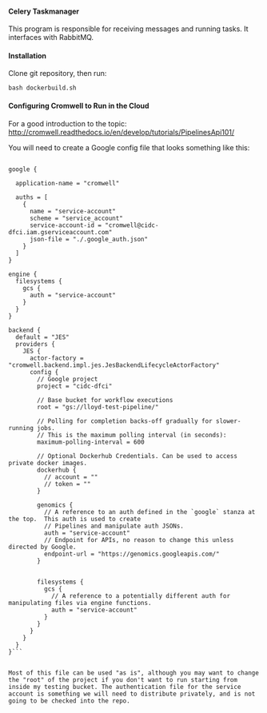 #### Celery Taskmanager

This program is responsible for receiving messages and running tasks. It interfaces with RabbitMQ.

#### Installation

Clone git repository, then run:

```bash dockerbuild.sh```


#### Configuring Cromwell to Run in the Cloud

For a good introduction to the topic: http://cromwell.readthedocs.io/en/develop/tutorials/PipelinesApi101/

You will need to create a Google config file that looks something like this:

```include required(classpath("application"))

google {

  application-name = "cromwell"

  auths = [
    {
      name = "service-account"
      scheme = "service_account"
      service-account-id = "cromwell@cidc-dfci.iam.gserviceaccount.com"
      json-file = "./.google_auth.json"
    }
  ]
}

engine {
  filesystems {
    gcs {
      auth = "service-account"
    }
  }
}

backend {
  default = "JES"
  providers {
    JES {
      actor-factory = "cromwell.backend.impl.jes.JesBackendLifecycleActorFactory"
      config {
        // Google project
        project = "cidc-dfci"

        // Base bucket for workflow executions
        root = "gs://lloyd-test-pipeline/"

        // Polling for completion backs-off gradually for slower-running jobs.
        // This is the maximum polling interval (in seconds):
        maximum-polling-interval = 600

        // Optional Dockerhub Credentials. Can be used to access private docker images.
        dockerhub {
          // account = ""
          // token = ""
        }

        genomics {
          // A reference to an auth defined in the `google` stanza at the top.  This auth is used to create
          // Pipelines and manipulate auth JSONs.
          auth = "service-account"
          // Endpoint for APIs, no reason to change this unless directed by Google.
          endpoint-url = "https://genomics.googleapis.com/"
        }

        
        filesystems {
          gcs {
            // A reference to a potentially different auth for manipulating files via engine functions.
            auth = "service-account"
          }
        }
      }
    }
  }
}```


Most of this file can be used "as is", although you may want to change the "root" of the project if you don't want to run starting from inside my testing bucket. The authentication file for the service account is something we will need to distribute privately, and is not going to be checked into the repo. 
